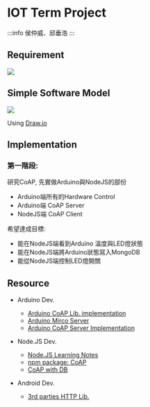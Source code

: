# IOT Term Project
:::info
侯仲威、邱垂浩
:::
## Requirement
![](https://i.imgur.com/9vrKpEM.png)



## Simple Software Model
![](https://i.imgur.com/r7TBopx.jpg)

Using [Draw.io](https://www.draw.io/#G0B3VhXejlk0FEODF3Y0oxZ2pDUEk)



## Implementation

### 第一階段:
研究CoAP, 先實做Arduino與NodeJS的部份
- Arduino端所有的Hardware Control
- Arduino端 CoAP Server
- NodeJS端 CoAP Client

希望達成目標:
- 能在NodeJS端看到Arduino 溫度與LED燈狀態
- 能在NodeJS端將Arduino狀態寫入MongoDB
- 能從NodeJS端控制LED燈開關



## Resource
- Arduino Dev.
    - [Arduino CoAP Lib. implementation](https://github.com/dgiannakop/Arduino-CoAP/tree/121cb7df00441021ab00f1f9c8fbb369d9977289)
    - [Arduino Mirco Server](https://github.com/1248/microcoap)
    - [Arduino CoAP Server Implementation](https://internetofhomethings.com/homethings/?tag=esp8266-coap)

- Node.JS Dev.
    - [Node.JS Learning Notes](https://hackmd.io/CwZmAYCME5oNgLTWAU2g4BGAJsJBDFRfOADm300wFZ9g6g==?view#)
    - [npm package: CoAP](https://www.npmjs.com/package/coap)
    - [CoAP with DB](http://niutech.github.io/designiot/#coap-%E6%95%B0%E6%8D%AE%E5%BA%93%E6%9F%A5%E8%AF%A2)

- Android Dev.
    - [3rd parties HTTP Lib.](http://huli.logdown.com/posts/280423-android-volley-useful-network-related-library)
